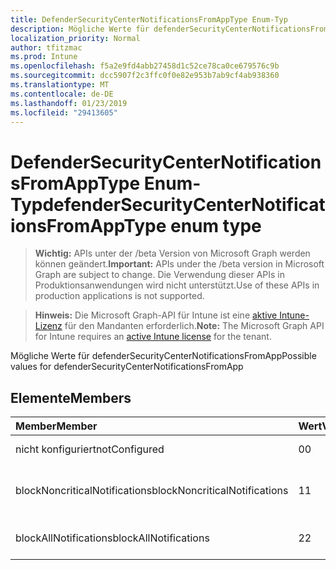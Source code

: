 ```yaml
---
title: DefenderSecurityCenterNotificationsFromAppType Enum-Typ
description: Mögliche Werte für defenderSecurityCenterNotificationsFromApp
localization_priority: Normal
author: tfitzmac
ms.prod: Intune
ms.openlocfilehash: f5a2e9fd4abb27458d1c52ce78ca0ce679576c9b
ms.sourcegitcommit: dcc5907f2c3ffc0f0e82e953b7ab9cf4ab938360
ms.translationtype: MT
ms.contentlocale: de-DE
ms.lasthandoff: 01/23/2019
ms.locfileid: "29413605"
---
```

# <a name="defendersecuritycenternotificationsfromapptype-enum-type"></a><span data-ttu-id="ee054-103">DefenderSecurityCenterNotificationsFromAppType Enum-Typ</span><span class="sxs-lookup"><span data-stu-id="ee054-103">defenderSecurityCenterNotificationsFromAppType enum type</span></span>

> <span data-ttu-id="ee054-104">**Wichtig:** APIs unter der /beta Version von Microsoft Graph werden können geändert.</span><span class="sxs-lookup"><span data-stu-id="ee054-104">**Important:** APIs under the /beta version in Microsoft Graph are subject to change.</span></span> <span data-ttu-id="ee054-105">Die Verwendung dieser APIs in Produktionsanwendungen wird nicht unterstützt.</span><span class="sxs-lookup"><span data-stu-id="ee054-105">Use of these APIs in production applications is not supported.</span></span>

> <span data-ttu-id="ee054-106">**Hinweis:** Die Microsoft Graph-API für Intune ist eine [aktive Intune-Lizenz](https://go.microsoft.com/fwlink/?linkid=839381) für den Mandanten erforderlich.</span><span class="sxs-lookup"><span data-stu-id="ee054-106">**Note:** The Microsoft Graph API for Intune requires an [active Intune license](https://go.microsoft.com/fwlink/?linkid=839381) for the tenant.</span></span>

<span data-ttu-id="ee054-107">Mögliche Werte für defenderSecurityCenterNotificationsFromApp</span><span class="sxs-lookup"><span data-stu-id="ee054-107">Possible values for defenderSecurityCenterNotificationsFromApp</span></span>

## <a name="members"></a><span data-ttu-id="ee054-108">Elemente</span><span class="sxs-lookup"><span data-stu-id="ee054-108">Members</span></span>
|<span data-ttu-id="ee054-109">Member</span><span class="sxs-lookup"><span data-stu-id="ee054-109">Member</span></span>|<span data-ttu-id="ee054-110">Wert</span><span class="sxs-lookup"><span data-stu-id="ee054-110">Value</span></span>|<span data-ttu-id="ee054-111">Beschreibung</span><span class="sxs-lookup"><span data-stu-id="ee054-111">Description</span></span>|
|:---|:---|:---|
|<span data-ttu-id="ee054-112">nicht konfiguriert</span><span class="sxs-lookup"><span data-stu-id="ee054-112">notConfigured</span></span>|<span data-ttu-id="ee054-113">0</span><span class="sxs-lookup"><span data-stu-id="ee054-113">0</span></span>|<span data-ttu-id="ee054-114">Nicht konfiguriert</span><span class="sxs-lookup"><span data-stu-id="ee054-114">Not Configured</span></span>|
|<span data-ttu-id="ee054-115">blockNoncriticalNotifications</span><span class="sxs-lookup"><span data-stu-id="ee054-115">blockNoncriticalNotifications</span></span>|<span data-ttu-id="ee054-116">1</span><span class="sxs-lookup"><span data-stu-id="ee054-116">1</span></span>|<span data-ttu-id="ee054-117">Blockieren nicht kritischen Benachrichtigungen</span><span class="sxs-lookup"><span data-stu-id="ee054-117">Block non-critical notifications</span></span>|
|<span data-ttu-id="ee054-118">blockAllNotifications</span><span class="sxs-lookup"><span data-stu-id="ee054-118">blockAllNotifications</span></span>|<span data-ttu-id="ee054-119">2</span><span class="sxs-lookup"><span data-stu-id="ee054-119">2</span></span>|<span data-ttu-id="ee054-120">Blockieren Sie aller Benachrichtigungen</span><span class="sxs-lookup"><span data-stu-id="ee054-120">Block all notifications</span></span>|




